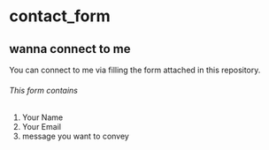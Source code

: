 # contact_form
<h2>wanna connect to me</h2>
<p>You can connect to me via filling the form attached in this repository. </p>
<h6>This form contains</h6>
<ol>
  <li> Your Name</li>
  <li> Your Email</li>
  <li>message you want to convey</li>
</ol>
